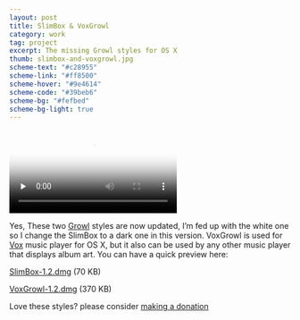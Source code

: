 ```yaml
---
layout: post
title: SlimBox & VoxGrowl
category: work
tag: project
excerpt: The missing Growl styles for OS X
thumb: slimbox-and-voxgrowl.jpg
scheme-text: "#c28955"
scheme-link: "#ff8500"
scheme-hover: "#9e4614"
scheme-code: "#39beb6"
scheme-bg: "#fefbed"
scheme-bg-light: true
---
```


<div class=txt>
  <video poster="{{ site.data.var.file }}/slimbox-voxgrowl.png" preload=none controls>
    <source src="{{ site.data.var.file }}/slimbox-voxgrowl.mov" type=video/mp4>
  </video>

  <p>Yes, These two <a href="http://growl.info/">Growl</a> styles are now updated, I’m fed up with the white one so I change the SlimBox to a dark one in this version. VoxGrowl is used for <a href="http://www.voxapp.uni.cc/">Vox</a> music player for OS X, but it also can be used by any other music player that displays album art. You can have a quick preview here:</p>

  <p class=download><a href="{{ site.data.var.file }}/download/SlimBox-1.2.dmg">SlimBox-1.2.dmg</a> (70 KB)</p>

  <p class=download><a href="{{ site.data.var.file }}/download/VoxGrowl-1.2.dmg">VoxGrowl-1.2.dmg</a> (370 KB)</p>

  <p class=store>Love these styles? please consider <a href="{{ site.data.var.donate }}">making a donation</a></p>
</div>